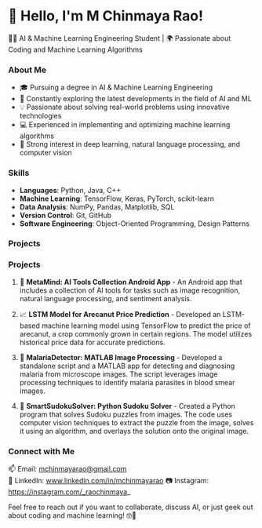 # 👋 Hello, I'm M Chinmaya Rao!


👩‍💻 AI & Machine Learning Engineering Student | 🌍 Passionate about Coding and Machine Learning Algorithms

### About Me

- 🎓 Pursuing a degree in AI & Machine Learning Engineering
- 🌱 Constantly exploring the latest developments in the field of AI and ML
- 💡 Passionate about solving real-world problems using innovative technologies
- 💻 Experienced in implementing and optimizing machine learning algorithms
- 🚀 Strong interest in deep learning, natural language processing, and computer vision

### Skills

- **Languages**: Python, Java, C++
- **Machine Learning**: TensorFlow, Keras, PyTorch, scikit-learn
- **Data Analysis**: NumPy, Pandas, Matplotlib, SQL
- **Version Control**: Git, GitHub
- **Software Engineering**: Object-Oriented Programming, Design Patterns

### Projects

### Projects


1. 📱 **MetaMind: AI Tools Collection Android App** - An Android app that includes a collection of AI tools for tasks such as image recognition, natural language processing, and sentiment analysis.

2. 📈 **LSTM Model for Arecanut Price Prediction** - Developed an LSTM-based machine learning model using TensorFlow to predict the price of arecanut, a crop commonly grown in certain regions. The model utilizes historical price data for accurate predictions.

3. 🦟 **MalariaDetector: MATLAB Image Processing** - Developed a standalone script and a MATLAB app for detecting and diagnosing malaria from microscope images. The script leverages image processing techniques to identify malaria parasites in blood smear images.

4. 🧩 **SmartSudokuSolver: Python Sudoku Solver** - Created a Python program that solves Sudoku puzzles from images. The code uses computer vision techniques to extract the puzzle from the image, solves it using an algorithm, and overlays the solution onto the original image.


### Connect with Me

📫 Email: mchinmayarao@gmail.com  
💼 LinkedIn: www.linkedin.com/in/mchinmayarao
📷 Instagram: https://instagram.com/_raochinmaya_

Feel free to reach out if you want to collaborate, discuss AI, or just geek out about coding and machine learning! 🤓🚀

